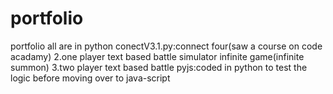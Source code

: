 # portfolio
portfolio
all are in python
conectV3.1.py:connect four(saw a course on code acadamy)
2.one player text based battle simulator infinite game(infinite summon)
3.two player text based battle
pyjs:coded in python to test the logic before moving over to java-script 
